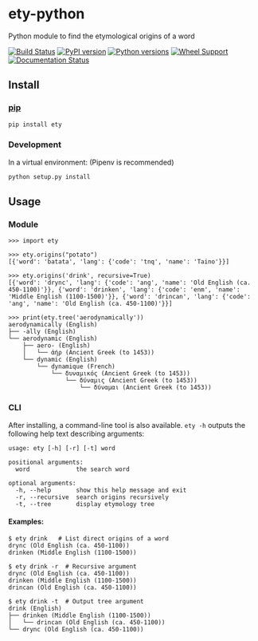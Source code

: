 # ety-python
Python module to find the etymological origins of a word

[![Build Status](https://travis-ci.org/jmsv/ety-python.svg?branch=master)](https://travis-ci.org/jmsv/ety-python)
[![PyPI version](https://badge.fury.io/py/ety.svg)](https://badge.fury.io/py/ety)
[![Python versions](https://img.shields.io/pypi/pyversions/ety.svg)](https://pypi.python.org/pypi/ety)
[![Wheel Support](https://img.shields.io/pypi/wheel/ety.svg)](https://pypi.python.org/pypi/ety)
[![Documentation Status](https://readthedocs.org/projects/ety-python/badge/?version=latest)](https://ety-python.readthedocs.io/en/latest/?badge=latest)

## Install

### [pip](https://pypi.org/project/ety)

```bash
pip install ety
```

### Development

In a virtual environment: (Pipenv is recommended)

```bash
python setup.py install
```

## Usage

### Module

```
>>> import ety

>>> ety.origins("potato")
[{'word': 'batata', 'lang': {'code': 'tnq', 'name': 'Taino'}}]

>>> ety.origins('drink', recursive=True)
[{'word': 'drync', 'lang': {'code': 'ang', 'name': 'Old English (ca. 450-1100)'}}, {'word': 'drinken', 'lang': {'code': 'enm', 'name': 'Middle English (1100-1500)'}}, {'word': 'drincan', 'lang': {'code': 'ang', 'name': 'Old English (ca. 450-1100)'}}]

>>> print(ety.tree('aerodynamically'))
aerodynamically (English)
├── -ally (English)
└── aerodynamic (English)
    ├── aero- (English)
    │   └── ἀήρ (Ancient Greek (to 1453))
    └── dynamic (English)
        └── dynamique (French)
            └── δυναμικός (Ancient Greek (to 1453))
                └── δύναμις (Ancient Greek (to 1453))
                    └── δύναμαι (Ancient Greek (to 1453))

```

### CLI

After installing, a command-line tool is also available. `ety -h` outputs the following help text describing arguments:

```
usage: ety [-h] [-r] [-t] word

positional arguments:
  word             the search word

optional arguments:
  -h, --help       show this help message and exit
  -r, --recursive  search origins recursively
  -t, --tree       display etymology tree
```

#### Examples:

```
$ ety drink   # List direct origins of a word
drync (Old English (ca. 450-1100))
drinken (Middle English (1100-1500))

$ ety drink -r  # Recursive argument
drync (Old English (ca. 450-1100))
drinken (Middle English (1100-1500))
drincan (Old English (ca. 450-1100))

$ ety drink -t  # Output tree argument
drink (English)
├── drinken (Middle English (1100-1500))
│   └── drincan (Old English (ca. 450-1100))
└── drync (Old English (ca. 450-1100))
```
